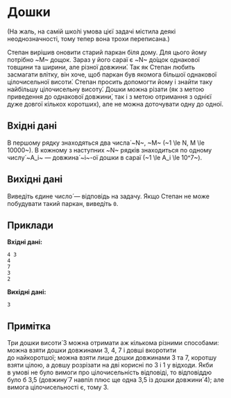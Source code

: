 # Дошки

(На жаль, на самій шко́лі умова цієї задачі містила деякі неоднозначності, тому тепер вона трохи переписана.)

Степан вирішив оновити старий паркан біля дому. Для цього йому потрібно ~M~ дощок. Зараз у&nbsp;його сараї є ~N~ до́щок однакової товщини та&nbsp;ширини, але різної довжини́. Так як&nbsp;Степан любить засмагати влітку, він хоче, щоб паркан був якомога більшої однакової цілочисельної висоти́. Степан просить допомогти йому і&nbsp;знайти таку найбільшу цілочисельну висоту́. Дошки можна різати (як&nbsp;з метою приведення до&nbsp;однакової довжини́, так і&nbsp;з метою отримання з&nbsp;однієї дуже довгої кількох коротших), але не можна доточувати одну до&nbsp;одної.

## Вхідні дані
В&nbsp;першому рядку знаходяться два числа́ ~N~, ~M~ (~1 \le N, M \le 10000~). В&nbsp;кожному з&nbsp;наступних ~N~ рядків знаходиться по&nbsp;одному числу́ ~A_i~ — довжина́ ~i~-ої дошки в&nbsp;сараї (~1 \le A_i \le 10^7~).

## Вихідні дані
Виведіть єдине число́ — відповідь на&nbsp;задачу. Якщо Степан не може побудувати такий паркан, виведіть `0`.

## Приклади
**Вхідні дані:**
```
4 3
4
7
3
2
```

**Вихідні дані:**
```
3
```

## Примітка
Три дошки висоти́ 3 можна отримати аж кількома різними способами: можна взяти дошки довжинами 3, 4, 7 і&nbsp;довші вкоротити до&nbsp;найкоротшої; можна взяти лише дошки довжинами 3 та&nbsp;7, коротшу взяти цілою, а&nbsp;довшу розрізати на&nbsp;дві корисні по&nbsp;3 і&nbsp;1 у&nbsp;відходи. Якби в&nbsp;умові не було вимоги про цілочисельність відповіді, то відповіддю було б 3,5 (довжину́ 7 навпіл плюс ще одна 3,5 із дошки довжини́ 4); але вимога цілочисельності є, тому 3.

